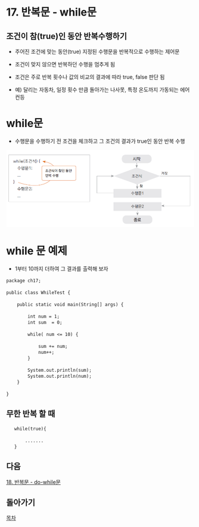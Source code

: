 # 17. 반복문 - while문

## 조건이 참(true)인 동안 반복수행하기

- 주어진 조건에 맞는 동안(true) 지정된 수행문을 반복적으로 수행하는 제어문

- 조건이 맞지 않으면 반복하던 수행을 멈추게 됨

- 조건은 주로 반복 횟수나 값의 비교의 결과에 따라 true, false 판단 됨

- 예) 달리는 자동차, 일정 횟수 만큼 돌아가는 나사못, 특정 온도까지 가동되는 에어컨등


# while문
 
- 수행문을 수행하기 전 조건을 체크하고 그 조건의 결과가 true인 동안 반복 수행

![while](./img/while.png)


# while 문 예제

- 1부터 10까지 더하여 그 결과를 출력해 보자

```
package ch17;

public class WhileTest {

	public static void main(String[] args) {

		int num = 1;
		int sum  = 0;
		
		while( num <= 10) {
			
			sum += num;
			num++;
		}
		
		System.out.println(sum);
		System.out.println(num);
	}

}
```

## 무한 반복 할 때

``` 
   while(true){

       .......
   }
```

## 다음
[18. 반복문 - do-while문](https://github.com/Domo9610/Java/tree/main/Java_Course_work/Chapter1/01-18/README.md)

## 돌아가기
[목차](https://github.com/Domo9610/Java/blob/main/Java_Course_work/Chapter1/README.md)




